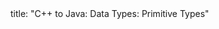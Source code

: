 <frontmatter>
title: "C++ to Java: Data Types: Primitive Types"
</frontmatter>

<include src="navbar.md" boilerplate />

<include src="unit-inPage-asFlat.md" boilerplate />